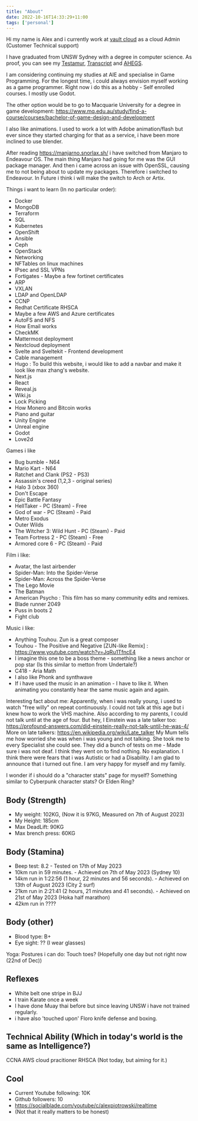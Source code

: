 ```yaml
---
title: "About"
date: 2022-10-16T14:33:29+11:00
tags: ['personal']
---
```


Hi my name is Alex and i currently work at [vault cloud](https://vaultcloud.com.au/) as a cloud Admin (Customer Technical support)

I have graduated from UNSW Sydney with a degree in computer science.
As proof, you can see my [Testamur](/unsw_degree/testamur.pdf), [Transcript](/unsw_degree/transcript.pdf) and [AHEGS](/unsw_degree/AHEGS.pdf).

I am considering continuing my studies at AIE and specialise in Game Programming.
For the longest time, i could always envision myself working as a game programmer.
Right now i do this as a hobby - Self enrolled courses. I mostly use Godot.

The other option would be to go to Macquarie University for a degree in game development: https://www.mq.edu.au/study/find-a-course/courses/bachelor-of-game-design-and-development

I also like animations. I used to work a lot with Adobe animation/flash but ever since they started charging for that as a service, i have been more inclined to 
use blender.

<!---
test: [test](/animations/titanfall_walk_cycle.mp4)
-->
<!--- {{< youtube 1D4YHBu9ASo>}}
-->

After reading https://manjarno.snorlax.sh/ i have switched from Manjaro to Endeavour OS. The main thing Manjaro had going for me was the GUI package manager. And then i came across an issue with OpenSSL, causing me to not being about to update my packages. Therefore i switched to Endeavour. In Future i think i will make the switch to Arch or Artix. 

Things i want to learn (In no particular order):
- Docker
- MongoDB
- Terraform
- SQL
- Kubernetes
- OpenShift
- Ansible
- Ceph
- OpenStack
- Networking
- NFTables on linux machines
- IPsec and SSL VPNs
- Fortigates - Maybe a few fortinet certificates
- ARP
- VXLAN
- LDAP and OpenLDAP
- CCNP
- Redhat Certificate RHSCA
- Maybe a few AWS and Azure certificates
- AutoFS and NFS
- How Email works
- CheckMK
- Mattermost deployment
- Nextcloud deployment
- Svelte and Sveltekit - Frontend development
- Cable management
- Hugo : To build this website, i would like to add a navbar and make it look like max zhang's website.
- Next.js
- React
- Reveal.js
- Wiki.js
- Lock Picking
- How Monero and Bitcoin works
- Piano and guitar
- Unity Engine
- Unreal engine
- Godot
- Love2d


Games i like
- Bug bumble - N64
- Mario Kart - N64
- Ratchet and Clank (PS2 - PS3)
- Assassin's creed (1,2,3 - original series)
- Halo 3 (xbox 360)
- Don't Escape
- Epic Battle Fantasy
- HellTaker - PC (Steam) - Free
- God of war - PC (Steam) - Paid
- Metro Exodus
- Outer Wilds
- The Witcher 3: Wild Hunt - PC (Steam) - Paid
- Team Fortress 2 - PC (Steam) - Free
- Armored core 6 - PC (Steam) - Paid

Film i like:
- Avatar, the last airbender
- Spider-Man: Into the Spider-Verse
- Spider-Man: Across the Spider-Verse
- The Lego Movie
- The Batman
- American Psycho : This film has so many community edits and remixes.
- Blade runner 2049
- Puss in boots 2
- Fight club

Music i like:
- Anything Touhou. Zun is a great composer
- Touhou - The Positive and Negative [ZUN-like Remix] : https://www.youtube.com/watch?v=JqRu1TfncE4
- I imagine this one to be a boss theme - something like a news anchor or pop star (Is this similar to metton from Undertale?)
- C418 - Aria Math
- I also like Phonk and synthwave
- If i have used the music in an animation - I have to like it. When animating you constantly hear the same music again and again.


Interesting fact about me: Apparently, when i was really young, i used to watch "free willy" on repeat continuously. I could not talk at this age but i knew how to work the VHS machine.
Also according to my parents, I could not talk until at the age of four. But hey, I Einstein was a late talker too: https://profound-answers.com/did-einstein-really-not-talk-until-he-was-4/
More on late talkers: https://en.wikipedia.org/wiki/Late_talker
My Mum tells me how worried she was when i was young and not talking. She took me to every Specialist she could see. They did a bunch of tests on me - Made sure i was not deaf.
I think they went on to find nothing. No explanation. I think there were fears that i was Autistic or had a Disability. I am glad to announce that i turned out fine. I am very happy for myself and my family.


I wonder if i should do a "character stats" page for myself? Something similar to Cyberpunk character stats? Or Elden Ring?

## Body (Strength)
- My weight: 102KG, (Now it is 97KG, Measured on 7th of August 2023)
- My Height: 185cm
- Max DeadLift: 90KG
- Max brench press: 60KG

## Body (Stamina)
- Beep test: 8.2 - Tested on 17th of May 2023
- 10km run in 59 minutes. - Achieved on 7th of May 2023 (Sydney 10)
- 14km run in 1:22:56 (1 hour, 22 minutes and 56 seconds). - Achieved on 13th of August 2023 (City 2 surf)
- 21km run in 2:21:41 (2 hours, 21 minutes and 41 seconds). - Achieved on 21st of May 2023 (Hoka half marathon)
- 42km run in ????

## Body (other)
- Blood type: B+
- Eye sight: ?? (I wear glasses)

Yoga: Postures i can do:
Touch toes? (Hopefully one day but not right now (22nd of Dec))


## Reflexes
- White belt one stripe in BJJ
- I train Karate once a week
- I have done Muay thai before but since leaving UNSW i have not trained regularly. 
- i have also 'touched upon' Floro knife defense and boxing.

## Technical Ability (Which in today's world is the same as Intelligence?)
CCNA
AWS cloud pracitioner
RHSCA (Not today, but aiming for it.)

## Cool
- Current Youtube following: 10K
- Github followers: 10
- https://socialblade.com/youtube/c/alexpiotrowski/realtime
- (Not that it really matters to be honest)
